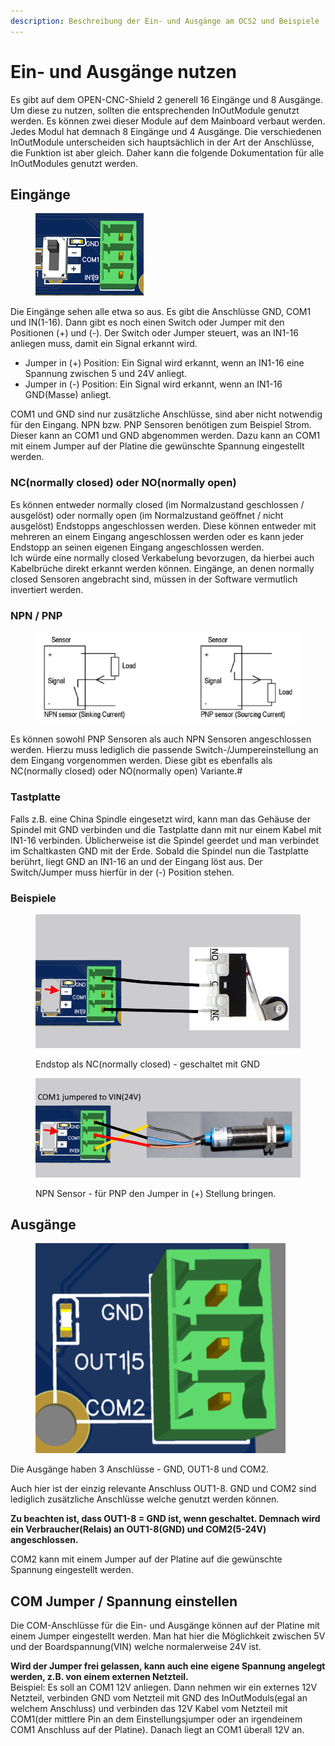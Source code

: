 ```yaml
---
description: Beschreibung der Ein- und Ausgänge am OCS2 und Beispiele
---
```


# Ein- und Ausgänge nutzen

Es gibt auf dem OPEN-CNC-Shield 2 generell 16 Eingänge und 8 Ausgänge. Um diese zu nutzen, sollten die entsprechenden InOutModule genutzt werden. Es können zwei dieser Module auf dem Mainboard verbaut werden. Jedes Modul hat demnach 8 Eingänge und 4 Ausgänge. Die verschiedenen InOutModule unterscheiden sich hauptsächlich in der Art der Anschlüsse, die Funktion ist aber gleich. Daher kann die folgende Dokumentation für alle InOutModules genutzt werden.

## Eingänge

<figure><img src="../../.gitbook/assets/in.png" alt=""><figcaption></figcaption></figure>

Die Eingänge sehen alle etwa so aus. Es gibt die Anschlüsse GND, COM1 und IN(1-16). Dann gibt es noch einen Switch oder Jumper mit den Positionen (+) und (-). Der Switch oder Jumper steuert, was an IN1-16 anliegen muss, damit ein Signal erkannt wird.&#x20;

* Jumper in (+) Position: Ein Signal wird erkannt, wenn an IN1-16 eine Spannung zwischen 5 und 24V anliegt.&#x20;
* Jumper in (-) Position: Ein Signal wird erkannt, wenn an IN1-16 GND(Masse) anliegt.

COM1 und GND sind nur zusätzliche Anschlüsse, sind aber nicht notwendig für den Eingang. NPN bzw. PNP Sensoren benötigen zum Beispiel Strom. Dieser kann an COM1 und GND abgenommen werden. Dazu kann an COM1 mit einem Jumper auf der Platine die gewünschte Spannung eingestellt werden.&#x20;

### **NC(normally closed) oder NO(normally open)**

Es können entweder normally closed (im Normalzustand geschlossen / ausgelöst) oder normally open (im Normalzustand geöffnet / nicht ausgelöst) Endstopps angeschlossen werden. Diese können entweder mit mehreren an einem Eingang angeschlossen werden oder es kann jeder Endstopp an seinen eigenen Eingang angeschlossen werden.\
Ich würde eine normally closed Verkabelung bevorzugen, da hierbei auch Kabelbrüche direkt erkannt werden können. Eingänge, an denen normally closed Sensoren angebracht sind, müssen in der Software vermutlich invertiert werden.

### NPN / PNP

<figure><img src="../../.gitbook/assets/transistor-sensor-1.jpg" alt=""><figcaption></figcaption></figure>

Es können sowohl PNP Sensoren als auch NPN Sensoren angeschlossen werden. Hierzu muss lediglich die passende Switch-/Jumpereinstellung an dem Eingang vorgenommen werden. Diese gibt es ebenfalls als NC(normally closed) oder NO(normally open) Variante.#

### Tastplatte

Falls z.B. eine China Spindle eingesetzt wird, kann man das Gehäuse der Spindel mit GND verbinden und die Tastplatte dann mit nur einem Kabel mit IN1-16 verbinden.  Üblicherweise ist die Spindel geerdet und man verbindet im Schaltkasten GND mit der Erde. Sobald die Spindel nun die Tastplatte berührt, liegt GND an IN1-16 an und der Eingang löst aus. Der Switch/Jumper muss hierfür in der (-) Position stehen.

### Beispiele

<figure><img src="../../.gitbook/assets/in_nc_example.png" alt=""><figcaption><p>Endstop als NC(normally closed) - geschaltet mit GND</p></figcaption></figure>

<figure><img src="../../.gitbook/assets/in_npn_example.png" alt=""><figcaption><p>NPN Sensor - für PNP den Jumper in (+) Stellung bringen.</p></figcaption></figure>

## Ausgänge

<figure><img src="../../.gitbook/assets/ausgang.png" alt=""><figcaption></figcaption></figure>

Die Ausgänge haben 3 Anschlüsse - GND, OUT1-8 und COM2.

Auch hier ist der einzig relevante Anschluss OUT1-8. GND und COM2 sind lediglich zusätzliche Anschlüsse welche genutzt werden können.&#x20;

**Zu beachten ist, dass OUT1-8 = GND ist, wenn geschaltet. Demnach wird ein Verbraucher(Relais) an OUT1-8(GND) und COM2(5-24V) angeschlossen.**

COM2 kann mit einem Jumper auf der Platine auf die gewünschte Spannung eingestellt werden.&#x20;

## COM Jumper / Spannung einstellen

Die COM-Anschlüsse für die Ein- und Ausgänge können auf der Platine mit einem Jumper eingestellt werden. Man hat hier die Möglichkeit zwischen 5V und der Boardspannung(VIN) welche normalerweise 24V ist.

**Wird der Jumper frei gelassen, kann auch eine eigene Spannung angelegt werden, z.B. von einem externen Netzteil.**  \
Beispiel: Es soll an COM1 12V anliegen. Dann nehmen wir ein externes 12V Netzteil, verbinden GND vom Netzteil mit GND des InOutModuls(egal an welchem Anschluss) und verbinden das 12V Kabel vom Netzteil mit COM1(der mittlere Pin an dem Einstellungsjumper oder an irgendeinem COM1 Anschluss auf der Platine). Danach liegt an COM1 überall 12V an.
